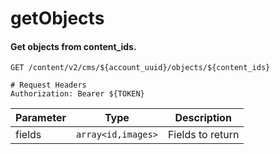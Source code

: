 getObjects
===========

#### Get objects from content_ids.

```http
GET /content/v2/cms/${account_uuid}/objects/${content_ids}

# Request Headers
Authorization: Bearer ${TOKEN}
```

| Parameter | Type | Description |
| --- | --- | --- |
| fields | `array<id,images>` | Fields to return |

